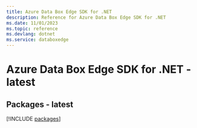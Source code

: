 ```yaml
---
title: Azure Data Box Edge SDK for .NET
description: Reference for Azure Data Box Edge SDK for .NET
ms.date: 11/01/2023
ms.topic: reference
ms.devlang: dotnet
ms.service: databoxedge
---
```

# Azure Data Box Edge SDK for .NET - latest
## Packages - latest
[!INCLUDE [packages](data-box-edge-index.md)]